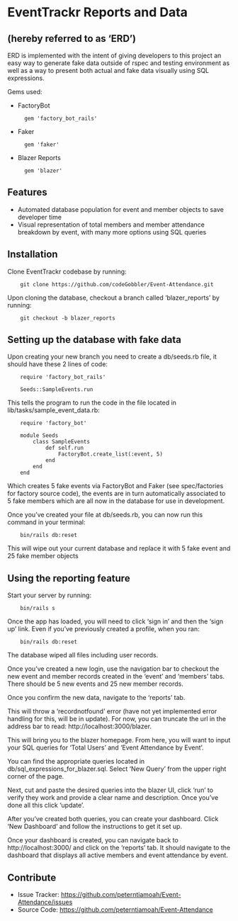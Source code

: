 EventTrackr Reports and Data
============================
(hereby referred to as ‘ERD’)
-----------------------------

ERD is implemented with the intent of giving developers to this project an easy way to generate fake data outside of rspec and testing environment as well as a way to present both actual and fake data visually using SQL expressions.

Gems used:

- FactoryBot

		gem 'factory_bot_rails'

- Faker

		gem 'faker'

- Blazer Reports

		gem 'blazer'

Features
--------

- Automated database population for event and member objects to save developer time
- Visual representation of total members and member attendance breakdown by event, with many more options using SQL queries

Installation
------------

Clone EventTrackr codebase by running:

		git clone https://github.com/codeGobbler/Event-Attendance.git

Upon cloning the database, checkout a branch called ‘blazer_reports’ by running:

		git checkout -b blazer_reports

Setting up the database with fake data
--------------------------------------

Upon creating your new branch you need to create a db/seeds.rb file, it should have these 2 lines of code:

		require 'factory_bot_rails'

		Seeds::SampleEvents.run

This tells the program to run the code in the file located in lib/tasks/sample_event_data.rb:

		require 'factory_bot'

		module Seeds
			class SampleEvents
				def self.run
					FactoryBot.create_list(:event, 5)
				end
			end
		end

Which creates 5 fake events via FactoryBot and Faker (see spec/factories for factory source code), the events are in turn automatically associated to 5 fake members which are all now in the database for use in development.

Once you’ve created your file at db/seeds.rb, you can now run this command in your terminal:

		bin/rails db:reset

This will wipe out your current database and replace it with 5 fake event and 25 fake member objects

Using the reporting feature
---------------------------

Start your server by running:

		bin/rails s

Once the app has loaded, you will need to click ‘sign in’ and then the ‘sign up’ link. Even if you’ve previously created a profile, when you ran:

		bin/rails db:reset

The database wiped all files including user records.

Once you’ve created a new login, use the navigation bar to checkout the new event and member records created in the ‘event’ and ‘members’ tabs. There should be 5 new events and 25 new member records.

Once you confirm the new data, navigate to the ‘reports’ tab.

This will throw a ‘recordnotfound’ error (have not yet implemented error handling for this, will be in update). For now, you can truncate the url in the address bar to read: http://localhost:3000/blazer.

This will bring you to the blazer homepage. From here, you will want to input your SQL queries for ‘Total Users’ and ‘Event Attendance by Event’. 

You can find the appropriate queries located in db/sql_expressions_for_blazer.sql. Select ‘New Query’ from the upper right corner of the page. 

Next, cut and paste the desired queries into the blazer UI, click ‘run’ to verify they work and provide a clear name and description. Once you’ve done all this click ‘update’.

After you’ve created both queries, you can create your dashboard. Click ‘New Dashboard’ and follow the instructions to get it set up.

Once your dashboard is created, you can navigate back to http://localhost:3000/ and click on the ‘reports’ tab. It should navigate to the dashboard that displays all active members and event attendance by event.


Contribute
----------

- Issue Tracker: https://github.com/peterntiamoah/Event-Attendance/issues
- Source Code: https://github.com/peterntiamoah/Event-Attendance
